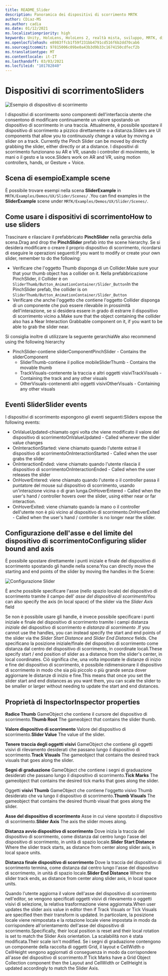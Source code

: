```yaml
---
title: README_Slider
description: Panoramica dei dispositivi di scorrimento MRTK
author: CDiaz-MS
ms.author: cadia
ms.date: 01/12/2021
ms.localizationpriority: high
keywords: Unity, HoloLens, HoloLens 2, realtà mista, sviluppo, MRTK, dispositivi di scorrimento,
ms.openlocfilehash: e8983ffcb1f59f231bb4791cd516f6b2dd70cab6
ms.sourcegitcommit: 97815006c09be0a43b3d9b33c1674150cdfecf2b
ms.translationtype: MT
ms.contentlocale: it-IT
ms.lasthandoff: 03/03/2021
ms.locfileid: "101782840"
---
```

# <a name="sliders"></a><span data-ttu-id="74818-104">Dispositivi di scorrimento</span><span class="sxs-lookup"><span data-stu-id="74818-104">Sliders</span></span>

![Esempio di dispositivo di scorrimento](Images/Slider/MRTK_UX_Slider_Main.jpg)

<span data-ttu-id="74818-106">I dispositivi di scorrimento sono componenti dell'interfaccia utente che consentono di modificare continuamente un valore spostando un dispositivo di scorrimento in una traccia. Attualmente, è possibile spostare il dispositivo di scorrimento a pizzico direttamente o a distanza.</span><span class="sxs-lookup"><span data-stu-id="74818-106">Sliders are UI components that allow you to continuously change a value by moving a slider on a track. Currently the Pinch Slider can be moved by directly grabbing the slider, either directly or at a distance.</span></span> <span data-ttu-id="74818-107">I dispositivi di scorrimento funzionano su AR e VR, usando i controller di movimento, le mani o il gesto e la voce.</span><span class="sxs-lookup"><span data-stu-id="74818-107">Sliders work on AR and VR, using motion controllers, hands, or Gesture + Voice.</span></span>

## <a name="example-scene"></a><span data-ttu-id="74818-108">Scena di esempio</span><span class="sxs-lookup"><span data-stu-id="74818-108">Example scene</span></span>

<span data-ttu-id="74818-109">È possibile trovare esempi nella scena **SliderExample** in `MRTK/Examples/Demos/UX/Slider/Scenes/` .</span><span class="sxs-lookup"><span data-stu-id="74818-109">You can find examples in the **SliderExample** scene under `MRTK/Examples/Demos/UX/Slider/Scenes/`.</span></span>

## <a name="how-to-use-sliders"></a><span data-ttu-id="74818-110">Come usare i dispositivi di scorrimento</span><span class="sxs-lookup"><span data-stu-id="74818-110">How to use sliders</span></span>

<span data-ttu-id="74818-111">Trascinare e rilasciare il prefabbricato **PinchSlider** nella gerarchia della scena.</span><span class="sxs-lookup"><span data-stu-id="74818-111">Drag and drop the **PinchSlider** prefab into the scene hierarchy.</span></span> <span data-ttu-id="74818-112">Se si desidera modificare o creare il proprio dispositivo di scorrimento, ricordarsi di eseguire le operazioni seguenti:</span><span class="sxs-lookup"><span data-stu-id="74818-112">If you want to modify or create your own slider, remember to do the following:</span></span>

- <span data-ttu-id="74818-113">Verificare che l'oggetto Thumb disponga di un Collider.</span><span class="sxs-lookup"><span data-stu-id="74818-113">Make sure your that your thumb object has a collider on it.</span></span> <span data-ttu-id="74818-114">Nella prefabbricazione PinchSlider, il Collider è on `SliderThumb/Button_AnimationContainer/Slider_Button`</span><span class="sxs-lookup"><span data-stu-id="74818-114">In the PinchSlider prefab, the collider is on `SliderThumb/Button_AnimationContainer/Slider_Button`</span></span>
- <span data-ttu-id="74818-115">Verificare che anche l'oggetto che contiene l'oggetto Collider disponga di un componente che può essere rilevabile in prossimità dell'interazione, se si desidera essere in grado di estrarre il dispositivo di scorrimento vicino a.</span><span class="sxs-lookup"><span data-stu-id="74818-115">Make sure that the object containing the collider also has a Near Interaction Grabbable component on it, if you want to be able to grab the slider near.</span></span>

<span data-ttu-id="74818-116">Si consiglia inoltre di utilizzare la seguente gerarchia</span><span class="sxs-lookup"><span data-stu-id="74818-116">We also recommend using the following hierarchy</span></span>

- <span data-ttu-id="74818-117">PinchSlider-contiene sliderComponent</span><span class="sxs-lookup"><span data-stu-id="74818-117">PinchSlider - Contains the sliderComponent</span></span>
  - <span data-ttu-id="74818-118">SliderThumb-contiene il pollice mobile</span><span class="sxs-lookup"><span data-stu-id="74818-118">SliderThumb - Contains the movable thumb</span></span>
  - <span data-ttu-id="74818-119">TrackVisuals-contenente la traccia e altri oggetti visivi</span><span class="sxs-lookup"><span data-stu-id="74818-119">TrackVisuals - Containing the track and any other visuals</span></span>
  - <span data-ttu-id="74818-120">OtherVisuals-contenenti altri oggetti visivi</span><span class="sxs-lookup"><span data-stu-id="74818-120">OtherVisuals - Containing any other visuals</span></span>

## <a name="slider-events"></a><span data-ttu-id="74818-121">Eventi Slider</span><span class="sxs-lookup"><span data-stu-id="74818-121">Slider events</span></span>

<span data-ttu-id="74818-122">I dispositivi di scorrimento espongono gli eventi seguenti:</span><span class="sxs-lookup"><span data-stu-id="74818-122">Sliders expose the following events:</span></span>

- <span data-ttu-id="74818-123">OnValueUpdated-chiamato ogni volta che viene modificato il valore del dispositivo di scorrimento</span><span class="sxs-lookup"><span data-stu-id="74818-123">OnValueUpdated - Called whenever the slider value changes</span></span>
- <span data-ttu-id="74818-124">OnInteractionStarted: viene chiamato quando l'utente estrae il dispositivo di scorrimento</span><span class="sxs-lookup"><span data-stu-id="74818-124">OnInteractionStarted - Called when the user grabs the slider</span></span>
- <span data-ttu-id="74818-125">OnInteractionEnded: viene chiamato quando l'utente rilascia il dispositivo di scorrimento</span><span class="sxs-lookup"><span data-stu-id="74818-125">OnInteractionEnded - Called when the user releases the slider</span></span>
- <span data-ttu-id="74818-126">OnHoverEntered: viene chiamato quando l'utente o il controller passa il puntatore del mouse sul dispositivo di scorrimento, usando un'interazione vicina o di gran lunga.</span><span class="sxs-lookup"><span data-stu-id="74818-126">OnHoverEntered - Called when the user's hand / controller hovers over the slider, using either near or far interaction.</span></span>
- <span data-ttu-id="74818-127">OnHoverExited: viene chiamato quando la mano o il controller dell'utente non è più vicino al dispositivo di scorrimento.</span><span class="sxs-lookup"><span data-stu-id="74818-127">OnHoverExited - Called when the user's hand / controller is no longer near the slider.</span></span>

## <a name="configuring-slider-bound-and-axis"></a><span data-ttu-id="74818-128">Configurazione dell'asse e del limite del dispositivo di scorrimento</span><span class="sxs-lookup"><span data-stu-id="74818-128">Configuring slider bound and axis</span></span>

<span data-ttu-id="74818-129">È possibile spostare direttamente i punti iniziale e finale del dispositivo di scorrimento spostando gli handle nella scena:</span><span class="sxs-lookup"><span data-stu-id="74818-129">You can directly move the starting and end points of the slider by moving the handles in the Scene:</span></span>

![Configurazione Slider](Images/Sliders/MRTK_Sliders_Setup.png)

<span data-ttu-id="74818-131">È anche possibile specificare l'asse (nello spazio locale) del dispositivo di scorrimento tramite il campo dell' _asse del dispositivo di scorrimento_</span><span class="sxs-lookup"><span data-stu-id="74818-131">You can also specify the axis (in local space) of the slider via the _Slider Axis_ field</span></span>

<span data-ttu-id="74818-132">Se non è possibile usare gli handle, è invece possibile specificare i punti iniziale e finale del dispositivo di scorrimento tramite i campi distanza _iniziale_ del dispositivo di scorrimento e _distanza di scorrimento_ .</span><span class="sxs-lookup"><span data-stu-id="74818-132">If you cannot use the handles, you can instead specify the start and end points of the slider via the _Slider Start Distance_ and _Slider End Distance_ fields.</span></span> <span data-ttu-id="74818-133">Che specificano la posizione iniziale/finale del dispositivo di scorrimento come distanza dal centro del dispositivo di scorrimento, in coordinate locali.</span><span class="sxs-lookup"><span data-stu-id="74818-133">These specify start / end position of slider as a distance from the slider's center, in local coordinates.</span></span> <span data-ttu-id="74818-134">Ciò significa che, una volta impostate le distanze di inizio e fine del dispositivo di scorrimento, è possibile ridimensionare il dispositivo di scorrimento in modo che sia più piccolo o più grande senza dover aggiornare le distanze di inizio e fine.</span><span class="sxs-lookup"><span data-stu-id="74818-134">This means that once you set the slider start and end distances as you want them, you can scale the slider to be smaller or larger without needing to update the start and end distances.</span></span>

## <a name="inspector-properties"></a><span data-ttu-id="74818-135">Proprietà di Inspector</span><span class="sxs-lookup"><span data-stu-id="74818-135">Inspector properties</span></span>

<span data-ttu-id="74818-136">**Radice Thumb** GameObject che contiene il cursore del dispositivo di scorrimento.</span><span class="sxs-lookup"><span data-stu-id="74818-136">**Thumb Root** The gameobject that contains the slider thumb.</span></span>

<span data-ttu-id="74818-137">**Valore dispositivo di scorrimento** Valore del dispositivo di scorrimento.</span><span class="sxs-lookup"><span data-stu-id="74818-137">**Slider Value** The value of the slider.</span></span>

<span data-ttu-id="74818-138">**Tenere traccia degli oggetti visivi** GameObject che contiene gli oggetti visivi di rilevamento desiderati che passano lungo il dispositivo di scorrimento.</span><span class="sxs-lookup"><span data-stu-id="74818-138">**Track Visuals** The gameobject that contains the desired track visuals that goes along the slider.</span></span>

<span data-ttu-id="74818-139">**Segni di graduazione** GameObject che contiene i segni di graduazione desiderati che passano lungo il dispositivo di scorrimento.</span><span class="sxs-lookup"><span data-stu-id="74818-139">**Tick Marks** The gameobject that contains the desired tick marks that goes along the slider.</span></span>

<span data-ttu-id="74818-140">Oggetti **visivi Thumb** GameObject che contiene l'oggetto visivo Thumb desiderato che va lungo il dispositivo di scorrimento.</span><span class="sxs-lookup"><span data-stu-id="74818-140">**Thumb Visuals** The gameobject that contains the desired thumb visual that goes along the slider.</span></span>

<span data-ttu-id="74818-141">**Asse del dispositivo di scorrimento** Asse in cui viene spostato il dispositivo di scorrimento.</span><span class="sxs-lookup"><span data-stu-id="74818-141">**Slider Axis** The axis the slider moves along.</span></span>

<span data-ttu-id="74818-142">**Distanza avvio dispositivo di scorrimento** Dove inizia la traccia del dispositivo di scorrimento, come distanza dal centro lungo l'asse del dispositivo di scorrimento, in unità di spazio locale.</span><span class="sxs-lookup"><span data-stu-id="74818-142">**Slider Start Distance** Where the slider track starts, as distance from center along slider axis, in local space units.</span></span>

<span data-ttu-id="74818-143">**Distanza finale dispositivo di scorrimento** Dove la traccia del dispositivo di scorrimento termina, come distanza dal centro lungo l'asse del dispositivo di scorrimento, in unità di spazio locale.</span><span class="sxs-lookup"><span data-stu-id="74818-143">**Slider End Distance** Where the slider track ends, as distance from center along slider axis, in local space units.</span></span>

<span data-ttu-id="74818-144">Quando l'utente aggiorna il valore dell'asse del dispositivo di scorrimento nell'editor, se vengono specificati oggetti visivi di rilevamento o oggetti visivi di selezione, la relativa trasformazione viene aggiornata.</span><span class="sxs-lookup"><span data-stu-id="74818-144">When user updates the slider axis value in editor then if Track Visuals or Tick Visuals are specified then their transform is updated.</span></span>
<span data-ttu-id="74818-145">In particolare, la posizione locale viene reimpostata e la rotazione locale viene impostata in modo da corrispondere all'orientamento dell'asse del dispositivo di scorrimento.</span><span class="sxs-lookup"><span data-stu-id="74818-145">Specifically, their local position is reset and their local rotation is set to match the Slider Axis orientation.</span></span>
<span data-ttu-id="74818-146">La scalabilità non è stata modificata.</span><span class="sxs-lookup"><span data-stu-id="74818-146">Their scale isn't modified.</span></span>
<span data-ttu-id="74818-147">Se i segni di graduazione contengono un componente della raccolta di oggetti Grid, il layout e CellWidth o CellHeight vengono aggiornati di conseguenza in modo da corrispondere all'asse del dispositivo di scorrimento.</span><span class="sxs-lookup"><span data-stu-id="74818-147">If Tick Marks have a Grid Object Collection component then the Layout and CellWidth or CellHeight is updated accordingly to match the Slider Axis.</span></span>
